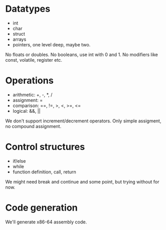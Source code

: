 # Datatypes
* int
* char
* struct
* arrays
* pointers, one level deep, maybe two.

No floats or doubles. No booleans, use int with 0 and 1.
No modifiers like const, volatile, register etc.

# Operations
* arithmetic: +, -, *, /
* assignment: =
* comparison: ==, !=, >, <, >=, <=
* logical: &&, ||

We don't support increment/decrement operators.
Only simple assigment, no compound assignment.

# Control structures
* if/else
* while
* function definition, call, return

We might need break and continue and some point, but trying without for now.

# Code generation

We'll generate x86-64 assembly code.
